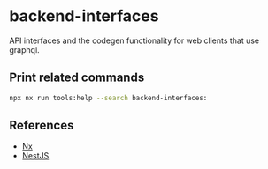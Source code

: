 # backend-interfaces

API interfaces and the codegen functionality for web clients that use graphql.

## Print related commands

```bash
npx nx run tools:help --search backend-interfaces:
```

## References

- [Nx](https://nx.dev)
- [NestJS](https://nestjs.com)
